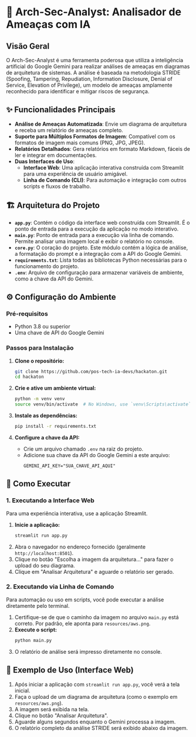 # 🤖 Arch-Sec-Analyst: Analisador de Ameaças com IA

## Visão Geral

O Arch-Sec-Analyst é uma ferramenta poderosa que utiliza a inteligência artificial do Google Gemini para realizar análises de ameaças em diagramas de arquitetura de sistemas. A análise é baseada na metodologia STRIDE (Spoofing, Tampering, Repudiation, Information Disclosure, Denial of Service, Elevation of Privilege), um modelo de ameaças amplamente reconhecido para identificar e mitigar riscos de segurança.

## ✨ Funcionalidades Principais

- **Análise de Ameaças Automatizada**: Envie um diagrama de arquitetura e receba um relatório de ameaças completo.
- **Suporte para Múltiplos Formatos de Imagem**: Compatível com os formatos de imagem mais comuns (PNG, JPG, JPEG).
- **Relatórios Detalhados**: Gera relatórios em formato Markdown, fáceis de ler e integrar em documentações.
- **Duas Interfaces de Uso**:
  - **Interface Web**: Uma aplicação interativa construída com Streamlit para uma experiência de usuário amigável.
  - **Linha de Comando (CLI)**: Para automação e integração com outros scripts e fluxos de trabalho.

## 🏗️ Arquitetura do Projeto

- **`app.py`**: Contém o código da interface web construída com Streamlit. É o ponto de entrada para a execução da aplicação no modo interativo.
- **`main.py`**: Ponto de entrada para a execução via linha de comando. Permite analisar uma imagem local e exibir o relatório no console.
- **`core.py`**: O coração do projeto. Este módulo contém a lógica de análise, a formatação do prompt e a integração com a API do Google Gemini.
- **`requirements.txt`**: Lista todas as bibliotecas Python necessárias para o funcionamento do projeto.
- **`.env`**: Arquivo de configuração para armazenar variáveis de ambiente, como a chave da API do Gemini.

## ⚙️ Configuração do Ambiente

### Pré-requisitos

- Python 3.8 ou superior
- Uma chave de API do Google Gemini

### Passos para Instalação

1.  **Clone o repositório:**

    ```bash
    git clone https://github.com/pos-tech-ia-devs/hackaton.git
    cd hackaton
    ```

2.  **Crie e ative um ambiente virtual:**

    ```bash
    python -m venv venv
    source venv/bin/activate  # No Windows, use `venv\Scripts\activate`
    ```

3.  **Instale as dependências:**

    ```bash
    pip install -r requirements.txt
    ```

4.  **Configure a chave da API:**
    - Crie um arquivo chamado `.env` na raiz do projeto.
    - Adicione sua chave da API do Google Gemini a este arquivo:
      ```
      GEMINI_API_KEY="SUA_CHAVE_API_AQUI"
      ```

## 🚀 Como Executar

### 1. Executando a Interface Web

Para uma experiência interativa, use a aplicação Streamlit.

1.  **Inicie a aplicação:**
    ```bash
    streamlit run app.py
    ```
2.  Abra o navegador no endereço fornecido (geralmente `http://localhost:8501`).
3.  Clique no botão "Escolha a imagem da arquitetura..." para fazer o upload do seu diagrama.
4.  Clique em "Analisar Arquitetura" e aguarde o relatório ser gerado.

### 2. Executando via Linha de Comando

Para automação ou uso em scripts, você pode executar a análise diretamente pelo terminal.

1.  Certifique-se de que o caminho da imagem no arquivo `main.py` está correto. Por padrão, ele aponta para `resources/aws.png`.
2.  **Execute o script:**
    ```bash
    python main.py
    ```
3.  O relatório de análise será impresso diretamente no console.

## 📄 Exemplo de Uso (Interface Web)

1.  Após iniciar a aplicação com `streamlit run app.py`, você verá a tela inicial.
2.  Faça o upload de um diagrama de arquitetura (como o exemplo em `resources/aws.png`).
3.  A imagem será exibida na tela.
4.  Clique no botão "Analisar Arquitetura".
5.  Aguarde alguns segundos enquanto o Gemini processa a imagem.
6.  O relatório completo da análise STRIDE será exibido abaixo da imagem.
